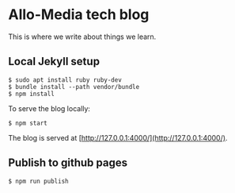 # Allo-Media tech blog

This is where we write about things we learn.

## Local Jekyll setup

```
$ sudo apt install ruby ruby-dev
$ bundle install --path vendor/bundle
$ npm install
```

To serve the blog locally:

```
$ npm start
```

The blog is served at [http://127.0.0.1:4000/](http://127.0.0.1:4000/).

## Publish to github pages

```
$ npm run publish
```
